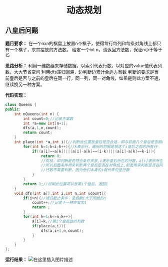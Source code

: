 ﻿# <center>动态规划

## 八皇后问题
**题目要求：**
在一个nxn的棋盘上放置n个棋子，使得每行每列和每条对角线上都只有一个棋子，求其摆放的方法数。
给定一个int n，请返回方法数，保证n小于等于15

**思路分析：**
利用一维数组来存储数据，以索引代表行数，以对应的value值代表列数，大大节省空间
利用dfs递归回溯，边判断边累计合适方案数
判断的要求是当前皇后是否与之前的皇后在同一行，同一列，同一对角线，如果是则此方案不通，继续换另一种方案。

**代码实现：**
```cpp
class Queens {
public:
    int nQueens(int n) {
        int count=0;//记录方案数
        int *a=new int[n+1];
        dfs(a,1,n,count);
        return count;
    }
    int place(int *a,int i){//判断此位置放皇后是否合适，即与前面几个皇后是否相撞
		for(int k=1;k<i;k++){//k表示行，遍历的范围是放这个i皇后之前的所有行
			if((a[i]==a[k])||(a[i]-a[k]==(i-k))||(a[i]-a[k]==k-i)){
				return 0;
				//剪枝，即判断是否符合条件来放,i表示皇后所在的行数，a[i]表示所在的列数，
	            //所以后面条件用来判断两个皇后是否在对角线上,前面用来判断是否在同一列上。
	            //行数不需要判断，因为他们本身的i就代表的是行数
			}
		}
		return 1;//说明此位置可以放第i个皇后，返回1
	} 
    void dfs(int a[],int i,int n,int &count){
		if(i>n){//递归截止条件：皇后数i大于所给的n
			count++;//记录下一种方案加1
			return ;
		}
		for(int k=1;k<=n;k++){
			a[i]=k;//第i个皇后放的列数
			if(place(a,i)){
				dfs(a,i+1,n,count);
			}
		}
	}
};
```
**运行结果：**
![在这里插入图片描述](https://img-blog.csdnimg.cn/20200413214244426.png)
